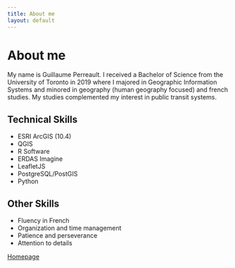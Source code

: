 ```yaml
---
title: About me
layout: default
---
```


# About me
My name is Guillaume Perreault. I received a Bachelor of Science from the University of Toronto in 2019 where I majored in Geographic Information Systems and minored in geography (human geography focused) and french studies. My studies complemented my interest in public transit systems.

## Technical Skills
* ESRI ArcGIS (10.4)
* QGIS
* R Software
* ERDAS Imagine
* LeafletJS
* PostgreSQL/PostGIS
* Python

## Other Skills
* Fluency in French
* Organization and time management
* Patience and perseverance
* Attention to details


[Homepage](./index.html)
